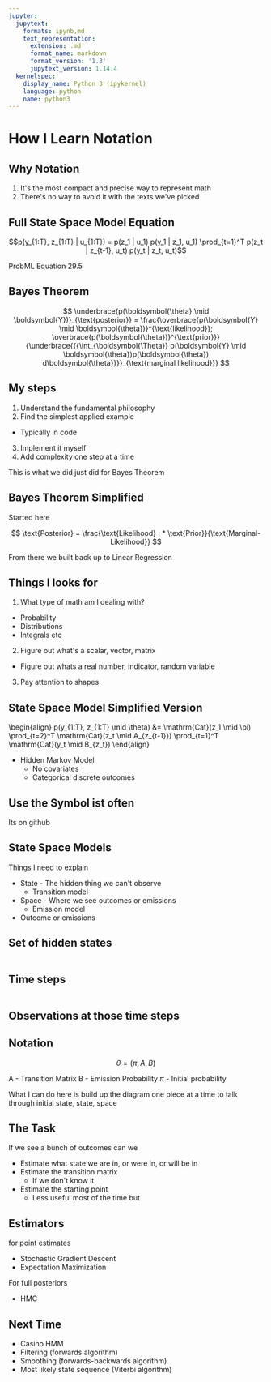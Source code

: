 ```yaml
---
jupyter:
  jupytext:
    formats: ipynb,md
    text_representation:
      extension: .md
      format_name: markdown
      format_version: '1.3'
      jupytext_version: 1.14.4
  kernelspec:
    display_name: Python 3 (ipykernel)
    language: python
    name: python3
---
```


# How I Learn Notation


## Why Notation


1. It's the most compact and precise way to represent math
2. There's no way to avoid it with the texts we've picked


## Full State Space Model Equation


$$p(y_{1:T}, z_{1:T} | u_{1:T}) = p(z_1 | u_1) p(y_1 | z_1, u_1) \prod_{t=1}^T p(z_t | z_{t-1}, u_t) p(y_t | z_t, u_t)$$


ProbML Equation 29.5


## Bayes Theorem


$$ \underbrace{p(\boldsymbol{\theta} \mid \boldsymbol{Y})}_{\text{posterior}} = \frac{\overbrace{p(\boldsymbol{Y} \mid \boldsymbol{\theta})}^{\text{likelihood}}; \overbrace{p(\boldsymbol{\theta})}^{\text{prior}}}{\underbrace{{{\int_{\boldsymbol{\Theta}} p(\boldsymbol{Y} \mid \boldsymbol{\theta})p(\boldsymbol{\theta}) d\boldsymbol{\theta}}}}_{\text{marginal likelihood}}} $$


## My steps


1. Understand the fundamental philosophy
2. Find the simplest applied example
  * Typically in code
3. Implement it myself
4. Add complexity one step at a time


This is what we did just did for Bayes Theorem


## Bayes Theorem Simplified


Started here


$$
\text{Posterior} = \frac{\text{Likelihood} ; * \text{Prior}}{\text{Marginal-Likelihood}}
$$


From there we built back up to Linear Regression


## Things I looks for


1. What type of math am I dealing with?
  * Probability
  * Distributions
  * Integrals etc
2. Figure out what's a scalar, vector, matrix
  * Figure out whats a real number, indicator, random variable
3. Pay attention to shapes


## State Space Model Simplified Version


\begin{align}
p(y_{1:T}, z_{1:T} \mid \theta) 
&= \mathrm{Cat}(z_1 \mid \pi) 
\prod_{t=2}^T \mathrm{Cat}(z_t \mid A_{z_{t-1}}) 
\prod_{t=1}^T \mathrm{Cat}(y_t \mid B_{z_t})
\end{align}


* Hidden Markov Model
    * No covariates
    * Categorical discrete outcomes


## Use the Symbol ist often


Its on github



##


## State Space Models


Things I need to explain
* State - The hidden thing we can't observe
  * Transition model
* Space - Where we see outcomes or emissions
  * Emission model
* Outcome or emissions


## Set of hidden states

```python

```

## Time steps

```python

```

## Observations at those time steps


## Notation
$$\theta = (\pi, A, B)$$

A - Transition Matrix
B - Emission Probability
$\pi$ - Initial probability


What I can do here is build up the diagram one piece at a time to talk through initial state, state, space


## The Task


If we see a bunch of outcomes can we
* Estimate what state we are in, or were in, or will be in
* Estimate the transition matrix
  * If we don't know it
* Estimate the starting point
  * Less useful most of the time but 


## Estimators
for point estimates
* Stochastic Gradient Descent
* Expectation Maximization

For full posteriors
  * HMC


## Next Time
* Casino HMM
* Filtering (forwards algorithm)
* Smoothing (forwards-backwards algorithm)
* Most likely state sequence (Viterbi algorithm)
